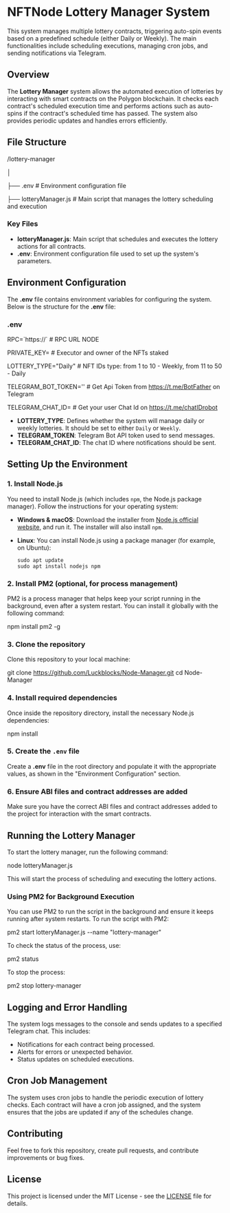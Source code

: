 NFTNode Lottery Manager System
==============================

This system manages multiple lottery contracts, triggering auto-spin events based on a predefined schedule (either Daily or Weekly). The main functionalities include scheduling executions, managing cron jobs, and sending notifications via Telegram.

Overview
--------

The **Lottery Manager** system allows the automated execution of lotteries by interacting with smart contracts on the Polygon blockchain. It checks each contract's scheduled execution time and performs actions such as auto-spins if the contract's scheduled time has passed. The system also provides periodic updates and handles errors efficiently.

File Structure
--------------

/lottery-manager

│

├── .env               # Environment configuration file

├── lotteryManager.js  # Main script that manages the lottery scheduling and execution

### Key Files

*   **lotteryManager.js**: Main script that schedules and executes the lottery actions for all contracts.
*   **.env**: Environment configuration file used to set up the system's parameters.

Environment Configuration
-------------------------

The **.env** file contains environment variables for configuring the system. Below is the structure for the **.env** file:

### .env

RPC=\`https://\` # RPC URL NODE

PRIVATE\_KEY=  # Executor and owner of the NFTs staked

LOTTERY\_TYPE="Daily" # NFT IDs type: from 1 to 10 - Weekly, from 11 to 50 - Daily

TELEGRAM\_BOT\_TOKEN='' # Get Api Token from https://t.me/BotFather on Telegram

TELEGRAM\_CHAT\_ID= # Get your user Chat Id on https://t.me/chatIDrobot

*   **LOTTERY\_TYPE**: Defines whether the system will manage daily or weekly lotteries. It should be set to either `Daily` or `Weekly`.
*   **TELEGRAM\_TOKEN**: Telegram Bot API token used to send messages.
*   **TELEGRAM\_CHAT\_ID**: The chat ID where notifications should be sent.

Setting Up the Environment
--------------------------

### 1\. Install Node.js

You need to install Node.js (which includes `npm`, the Node.js package manager). Follow the instructions for your operating system:

*   **Windows & macOS**: Download the installer from [Node.js official website](https://nodejs.org/), and run it. The installer will also install `npm`.
*   **Linux**: You can install Node.js using a package manager (for example, on Ubuntu):
    
        sudo apt update
        sudo apt install nodejs npm
        
    

### 2\. Install PM2 (optional, for process management)

PM2 is a process manager that helps keep your script running in the background, even after a system restart. You can install it globally with the following command:

npm install pm2 -g

### 3\. Clone the repository

Clone this repository to your local machine:

git clone https://github.com/Luckblocks/Node-Manager.git
cd Node-Manager

### 4\. Install required dependencies

Once inside the repository directory, install the necessary Node.js dependencies:

npm install

### 5\. Create the `.env` file

Create a **.env** file in the root directory and populate it with the appropriate values, as shown in the "Environment Configuration" section.

### 6\. Ensure ABI files and contract addresses are added

Make sure you have the correct ABI files and contract addresses added to the project for interaction with the smart contracts.

Running the Lottery Manager
---------------------------

To start the lottery manager, run the following command:

node lotteryManager.js

This will start the process of scheduling and executing the lottery actions.

### Using PM2 for Background Execution

You can use PM2 to run the script in the background and ensure it keeps running after system restarts. To run the script with PM2:

pm2 start lotteryManager.js --name "lottery-manager"

To check the status of the process, use:

pm2 status

To stop the process:

pm2 stop lottery-manager

Logging and Error Handling
--------------------------

The system logs messages to the console and sends updates to a specified Telegram chat. This includes:

*   Notifications for each contract being processed.
*   Alerts for errors or unexpected behavior.
*   Status updates on scheduled executions.

Cron Job Management
-------------------

The system uses cron jobs to handle the periodic execution of lottery checks. Each contract will have a cron job assigned, and the system ensures that the jobs are updated if any of the schedules change.

Contributing
------------

Feel free to fork this repository, create pull requests, and contribute improvements or bug fixes.

License
-------

This project is licensed under the MIT License - see the [LICENSE](LICENSE) file for details.
